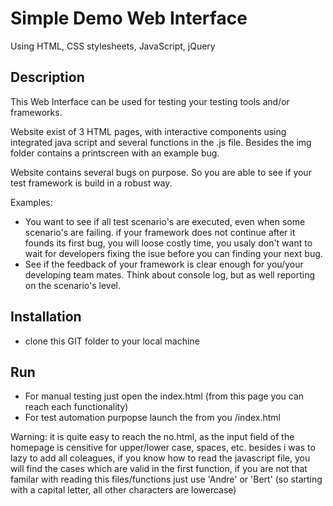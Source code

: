# Simple Demo Web Interface

Using HTML, CSS stylesheets, JavaScript, jQuery

## Description

This Web Interface can be used for testing your testing tools and/or frameworks. 

Website exist of 3 HTML pages, with interactive components using integrated java script and several functions in the .js file. Besides the img folder contains a printscreen with an example bug.

Website contains several bugs on purpose. So you are able to see if your test framework is build in a robust way.

Examples:
- You want to see if all test scenario's are executed, even when some scenario's are failing. if your framework does not continue after it founds its first bug, you will loose costly time, you usaly don't want to wait for developers fixing the isue before you can finding your next bug.
- See if the feedback of your framework is clear enough for you/your developing team mates. Think about console log, but as well reporting on the scenario's level.


## Installation

- clone this GIT folder to your local machine

## Run

- For manual testing just open the index.html (from this page you can reach each functionality)
- For test automation purpopse launch the from you <localFolderPath>/index.html

Warning: it is quite easy to reach the no.html, as the input field of the homepage is censitive for upper/lower case, spaces, etc. besides i was to lazy to add all coleagues, if you know how to read the javascript file, you will find the cases which are valid in the first function, if you are not that familar with reading this files/functions just use 'Andre' or 'Bert' (so starting with a capital letter, all other characters are lowercase) 